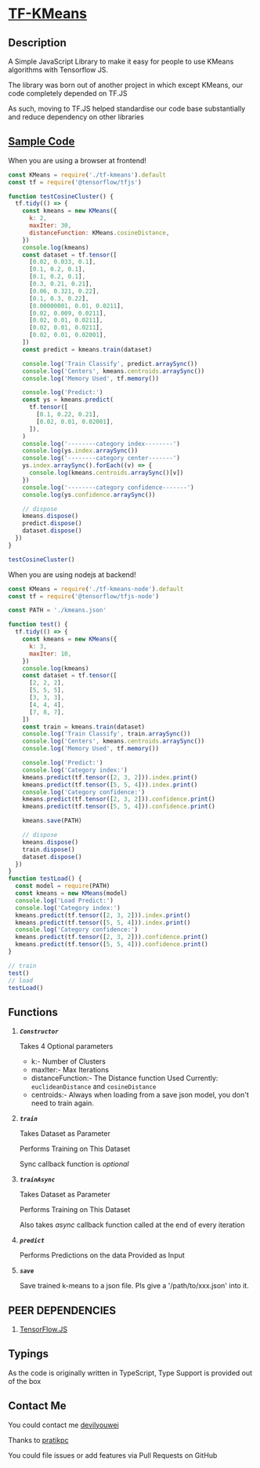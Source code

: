 # [TF-KMeans](https://github.com/pratikpc/TF-KMeans)

## Description

A Simple JavaScript Library to make it easy for people to use KMeans algorithms with Tensorflow JS.

The library was born out of another project in which except KMeans, our code completely depended on TF.JS

As such, moving to TF.JS helped standardise our code base substantially and reduce dependency on other libraries

## [Sample Code](./index.js)

When you are using a browser at frontend!

~~~javascript
const KMeans = require('./tf-kmeans').default
const tf = require('@tensorflow/tfjs')

function testCosineCluster() {
  tf.tidy(() => {
    const kmeans = new KMeans({
      k: 2,
      maxIter: 30,
      distanceFunction: KMeans.cosineDistance,
    })
    console.log(kmeans)
    const dataset = tf.tensor([
      [0.02, 0.033, 0.1],
      [0.1, 0.2, 0.1],
      [0.1, 0.2, 0.1],
      [0.3, 0.21, 0.21],
      [0.06, 0.321, 0.22],
      [0.1, 0.3, 0.22],
      [0.00000001, 0.01, 0.0211],
      [0.02, 0.009, 0.0211],
      [0.02, 0.01, 0.0211],
      [0.02, 0.01, 0.0211],
      [0.02, 0.01, 0.02001],
    ])
    const predict = kmeans.train(dataset)

    console.log('Train Classify', predict.arraySync())
    console.log('Centers', kmeans.centroids.arraySync())
    console.log('Memory Used', tf.memory())

    console.log('Predict:')
    const ys = kmeans.predict(
      tf.tensor([
        [0.1, 0.22, 0.21],
        [0.02, 0.01, 0.02001],
      ]),
    )
    console.log('--------category index--------')
    console.log(ys.index.arraySync())
    console.log('--------category center-------')
    ys.index.arraySync().forEach((v) => {
      console.log(kmeans.centroids.arraySync()[v])
    })
    console.log('--------category confidence-------')
    console.log(ys.confidence.arraySync())

    // dispose
    kmeans.dispose()
    predict.dispose()
    dataset.dispose()
  })
}

testCosineCluster()
~~~

When you are using nodejs at backend!

~~~javascript
const KMeans = require('./tf-kmeans-node').default
const tf = require('@tensorflow/tfjs-node')

const PATH = './kmeans.json'

function test() {
  tf.tidy(() => {
    const kmeans = new KMeans({
      k: 3,
      maxIter: 10,
    })
    console.log(kmeans)
    const dataset = tf.tensor([
      [2, 2, 2],
      [5, 5, 5],
      [3, 3, 3],
      [4, 4, 4],
      [7, 8, 7],
    ])
    const train = kmeans.train(dataset)
    console.log('Train Classify', train.arraySync())
    console.log('Centers', kmeans.centroids.arraySync())
    console.log('Memory Used', tf.memory())

    console.log('Predict:')
    console.log('Category index:')
    kmeans.predict(tf.tensor([2, 3, 2])).index.print()
    kmeans.predict(tf.tensor([5, 5, 4])).index.print()
    console.log('Category confidence:')
    kmeans.predict(tf.tensor([2, 3, 2])).confidence.print()
    kmeans.predict(tf.tensor([5, 5, 4])).confidence.print()

    kmeans.save(PATH)

    // dispose
    kmeans.dispose()
    train.dispose()
    dataset.dispose()
  })
}
function testLoad() {
  const model = require(PATH)
  const kmeans = new KMeans(model)
  console.log('Load Predict:')
  console.log('Category index:')
  kmeans.predict(tf.tensor([2, 3, 2])).index.print()
  kmeans.predict(tf.tensor([5, 5, 4])).index.print()
  console.log('Category confidence:')
  kmeans.predict(tf.tensor([2, 3, 2])).confidence.print()
  kmeans.predict(tf.tensor([5, 5, 4])).confidence.print()
}

// train
test()
// load
testLoad()
~~~

## Functions

1. ***`Constructor`***

    Takes 4 Optional parameters
    - k:-                Number of Clusters
    - maxIter:-          Max Iterations
    - distanceFunction:- The Distance function Used Currently: `euclideanDistance` and `cosineDistance`
    - centroids:-        Always when loading from a save json model, you don't need to train again.

2. ***`train`***

    Takes Dataset as Parameter

    Performs Training on This Dataset

    Sync callback function is *optional*

3. ***`trainAsync`***

    Takes Dataset as Parameter

    Performs Training on This Dataset

    Also takes *async* callback function called at the end of every iteration

5. ***`predict`***

    Performs Predictions on the data Provided as Input

6. ***`save`***

    Save trained k-means to a json file. Pls give a '/path/to/xxx.json' into it.

## PEER DEPENDENCIES

1. [TensorFlow.JS](https://www.tensorflow.org/js "tfjs")

## Typings

As the code is originally written in TypeScript, Type Support is provided out of the box

## Contact Me

You could contact me [devilyouwei](https://github.com/devilyouwei/tf-kmeans)

Thanks to [pratikpc](https://github.com/pratikpc/tf-kmeans)

You could file issues or add features via Pull Requests on GitHub
